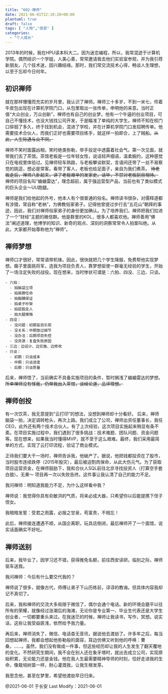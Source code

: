 ```yaml
---
title: "602-禅师"
date: 2021-06-01T22:10:20+08:00
plantuml: true
draft: false
tags: [ "人物","感恩" ]
categories:
  - "个人成长"
---
```


2013年的时候，我在HPU读本科大二。因为迷恋编程，所以，我常混迹于计算机学院。偶然结识一个学姐，人美心善，常常邀请我去他们实验室参观，并为我引荐新朋友。几个技术迷，因兴趣结缘。那时，我们常交流技术心得，畅谈人生理想，以至于忘却今日何年。

## 初识禅师

就在那样懵懂而充实的岁月里，我认识了禅师。禅师三十多岁，不到一米七，伶着牛皮包出现在计算机学院门口，从包里取出一张传单，申明他的来意。当时正值“大众创业，万众创新”，禅师也有自己的创业梦。他有一个牛逼的创业项目，可自己不懂技术，也没大钱找公司开发，于是瞄准了单纯的大学生。禅师不知在校门口徘徊了多久，终于找到机会，混进了学校，并在计算机学院门口发招聘传单。他需要技术合伙人，而我们正好也需要项目练手，就这样一拍即合，上了贼船。~~从此，人生际遇与众不同。~~

禅师不笑时面露凶相，笑时绝类弥勒，举手投足中透露着社会气。第一次见面，就带我们去了茶馆。茶馆老板是一位年轻女性，说话轻声细语，温柔婉约，这种感觉只在电视里体验过。见禅师轻车熟路，与老板攀谈默契，言语间还带了一丝不易察觉的挑逗，想必是常客。看带了客人，老板也给足面子，亲自为我们煮茶。 ~~待老板走后，禅师八卦起来，讲了老板艰辛的发家史。话毕，不禁对老板刮目相待。~~ 禅师的项目名叫“蛐蛐雷达”，理念超前，属于强运营型产品，当前也有了类似模式的巨头企业～UU跑腿。

禅师是我们给他起的外号，他本人有个很普通的俗名。禅师读书很杂，对儒释道都有涉猎，常自称“老衲”，为佛教俗家弟子。记得他曾提过步行去“五花山”朝拜的事迹，因此，我们对禅师俗家弟子的身份更加确认。为了培养我们，禅师把我们拉进了一个“财经”主题的微信群。他是群里的KOL，很多人都喜欢他。禅师善用“佛法”阐述道理，他博学的知识、新奇的观点、深刻的洞察常常令人拍案叫绝。从此，大家都开始尊称他为“禅师”。

## 禅师梦想

禅师口才很好，常常语带机锋。因此，很快就把几个学生降服，免费帮他实现梦想。瘸子里面挑将军，选我为项目负责人，靠梦想驱使一群毫无经验的学生，开始了一场注定失败的战役。现在想来，当时惨状可谓是：六拍、四没、三边、只谈。

```
- 六拍：
  - 拍脑袋立项
  - 拍肩膀任命
  - 拍胸脯保证
  - 拍桌子吵架
  - 拍屁股走人
  - 拍大腿懊悔
- 四没：
  - 没问题：初期盲目乐观
  - 没关系：中期放过细节
  - 没办法：后期项目失控
  - 没资源：复盘失败原因
- 三边：边设计、边实施、边修改
- 只谈：
  - 初期：只谈成本
  - 中期：只谈进度
  - 后期：只谈质量
```

后来，禅师悟了，当前确实不具备实施项目的条件，暂时搁浅了蛐蛐雷达的梦想。~~所幸禅师没有怪我，仍带我出入茶馆，谈经论道，品评理想。~~

## 禅师创投

有一次饮茶，我无意提到“云打印”的想法，没想到禅师却十分看好。 后来，禅师脑袋一拍，决定调转枪头，再次上路。我们成立了公司，禅师出资任董事长，我任CEO，此外还有两个技术合伙人。有了上次经验，这次项目实施起来稍显有条不紊。在项目实施过程中，我们遇到了很多挑战：技术难题、团队问题、资金问题等。现在想来，如果我当时懂得MVP，就不至于这么艰难。最终，我们采用最简单的方式，实现了云打印流程，验证了商业模式。

正待我们要大干一场时，禅师告诉我，他破产了。据说，他把钱都投资在了股市，当时股市连续跌停（2015年股灾），最后被迫割肉保命，从此大伤元气。为了获取项目运营资金，在禅师鼓励下，我和合伙人SQL前往北京寻找投资人（打算空手套白狼）。无果～ 项目再一次以失败告终。这件事让我认清了自己的能力不足。

我问禅师：明知道我能力不足，为什么这样看中我？

禅师说：我觉得你具有俞敏洪的气质，将来必成大器，只希望你以后能提携下侄子侄女。

我暗暗发誓：受君之雨露，必报之甘泉，苟富贵，不相忘！

此后，禅师接连遭遇不顺，从国企离职，玩具店倒闭，最后禅师开了一个面馆，说实话面确实不好吃。

## 禅师送别

后来，我毕业了，因学习还不错，获得推免名额，前往西安读研。临别之际，禅师驱车送我。

我问禅师：今后有什么要交代我的？

禅师说了很多，就像古代，师傅让弟子下山历练前，谆谆的教诲。但具体内容我却记不真切了。

后来，我和禅师的交流大多局限于微信了，偶尔会通个电话。新的环境会磨平以往所有的荣耀，就像经过涨潮后的海滩，无论你是专业第一、毕业生代表还是大学生创业者，一切都要重头来过。在我迷茫的时候，禅师让我读书，写作，冥想。说实话，这些让我受益匪浅，依然给予我力量。

再后来，禅师消失了，微信、电话杳无音讯，据说他去渡劫了。许多年之后，每当回想起禅师，我都会想起他弥勒般的面容，耳边仿佛又听到他的呼唤：曹桑，……。虽然，我们没有做成一件事，但这些经历却让我的人生发生了翻天覆地的变化。不然研究生期间，我不会在别人还在象牙塔时，就出去成立公司，实现原始积累，无论能力还是金钱。他在我人生最需要精神导师的时刻，恰好走进我的生命，像栽培树苗一样，耐心灌溉我，让我生根发芽。

我思念他，甚至在梦里，希望他渡劫早日归来。


@2021-06-01 于长安 Last Modify：2021-06-01